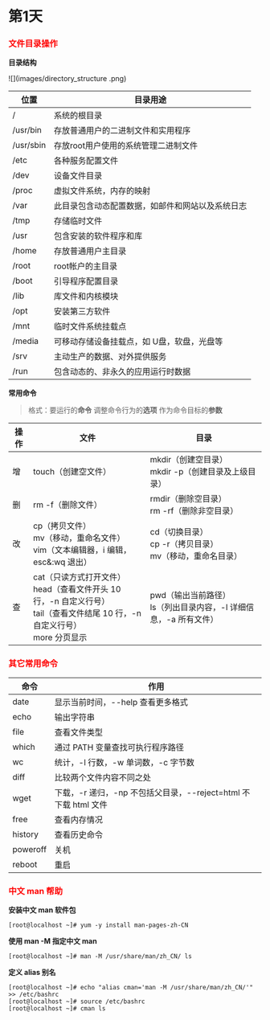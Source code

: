 # 第1天

### <font color=red>文件目录操作</font>

**目录结构**

![](images/directory_structure .png)

| 位置 | 目录用途 |
| --- | --- |
| /         | 系统的根目录 |
| /usr/bin  | 存放普通用户的二进制文件和实用程序 |
| /usr/sbin | 存放root用户使用的系统管理二进制文件 |
| /etc      | 各种服务配置文件 |
| /dev      | 设备文件目录 |
| /proc     | 虚拟文件系统，内存的映射 |
| /var      | 此目录包含动态配置数据，如邮件和网站以及系统日志 |
| /tmp      | 存储临时文件 |
| /usr      | 包含安装的软件程序和库 |
| /home     | 存放普通用户主目录 |
| /root     | root帐户的主目录  |
| /boot     | 引导程序配置目录 |
| /lib      | 库文件和内核模块 |
| /opt      | 安装第三方软件 |
| /mnt      | 临时文件系统挂载点 |
| /media    | 可移动存储设备挂载点，如 U盘，软盘，光盘等 |
| /srv      | 主动生产的数据、对外提供服务 |
| /run      | 包含动态的、非永久的应用运行时数据 |

**常用命令**

> 格式：要运行的**命令** 调整命令行为的**选项** 作为命令目标的**参数** 

| 操作 | 文件 | 目录 |
| --- | --- | --- |
| 增 | touch（创建空文件） | mkdir（创建空目录）<br/>mkdir -p（创建目录及上级目录） |
| 删 | rm -f（删除文件） | rmdir（删除空目录）<br/>rm -rf（删除非空目录） |
| 改 | cp（拷贝文件）<br/>mv（移动，重命名文件）<br/>vim（文本编辑器，i 编辑，esc&:wq 退出） | cd（切换目录）<br/>cp -r（拷贝目录）<br/>mv（移动，重命名目录） |
| 查 | cat（只读方式打开文件）<br/>head（查看文件开头 10 行，-n 自定义行号）<br/>tail（查看文件结尾 10 行，-n 自定义行号）<br/>more 分页显示 | pwd（输出当前路径）<br/>ls（列出目录内容，-l 详细信息，-a 所有文件） |

### <font color=red>其它常用命令</font>
| 命令     | 作用     |
| --- | --- |
| date     | 显示当前时间，--help 查看更多格式                            |
| echo     | 输出字符串                                                |
| file     | 查看文件类型                                                |
| which    | 通过 PATH 变量查找可执行程序路径                             |
| wc       | 统计，-l 行数，-w 单词数，-c 字节数                          |
| diff     | 比较两个文件内容不同之处                                     |
| wget     | 下载，-r 递归，-np 不包括父目录，--reject=html 不下载 html 文件 |
| free     | 查看内存情况                                              |
| history  | 查看历史命令                                              |
| poweroff | 关机                                                     |
| reboot   | 重启                                                     |

### <font color=red>中文 man 帮助</font>
**安装中文 man 软件包**
```
[root@localhost ~]# yum -y install man-pages-zh-CN
```
**使用 man -M 指定中文 man**
```
[root@localhost ~]# man -M /usr/share/man/zh_CN/ ls
```
**定义 alias 别名**
```
[root@localhost ~]# echo "alias cman='man -M /usr/share/man/zh_CN/'" >> /etc/bashrc
[root@localhost ~]# source /etc/bashrc
[root@localhost ~]# cman ls
```